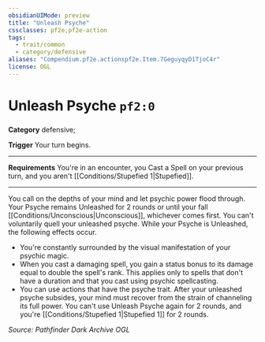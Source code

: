 ```yaml
---
obsidianUIMode: preview
title: "Unleash Psyche"
cssclasses: pf2e,pf2e-action
tags:
  - trait/common
  - category/defensive
aliases: "Compendium.pf2e.actionspf2e.Item.7GeguyqyD1TjoC4r"
license: OGL
---
```

# Unleash Psyche `pf2:0`

### 

**Category** defensive; 




**Trigger** Your turn begins.

* * *

**Requirements** You're in an encounter, you Cast a Spell on your previous turn, and you aren't [[Conditions/Stupefied 1|Stupefied]].

* * *

You call on the depths of your mind and let psychic power flood through. Your Psyche remains Unleashed for 2 rounds or until your fall [[Conditions/Unconscious|Unconscious]], whichever comes first. You can't voluntarily quell your unleashed psyche. While your Psyche is Unleashed, the following effects occur.

*   You're constantly surrounded by the visual manifestation of your psychic magic.
*   When you cast a damaging spell, you gain a status bonus to its damage equal to double the spell's rank. This applies only to spells that don't have a duration and that you cast using psychic spellcasting.
*   You can use actions that have the psyche trait. After your unleashed psyche subsides, your mind must recover from the strain of channeling its full power. You can't use Unleash Psyche again for 2 rounds, and you're [[Conditions/Stupefied 1|Stupefied 1]] for 2 rounds.

*Source: Pathfinder Dark Archive*
*OGL*